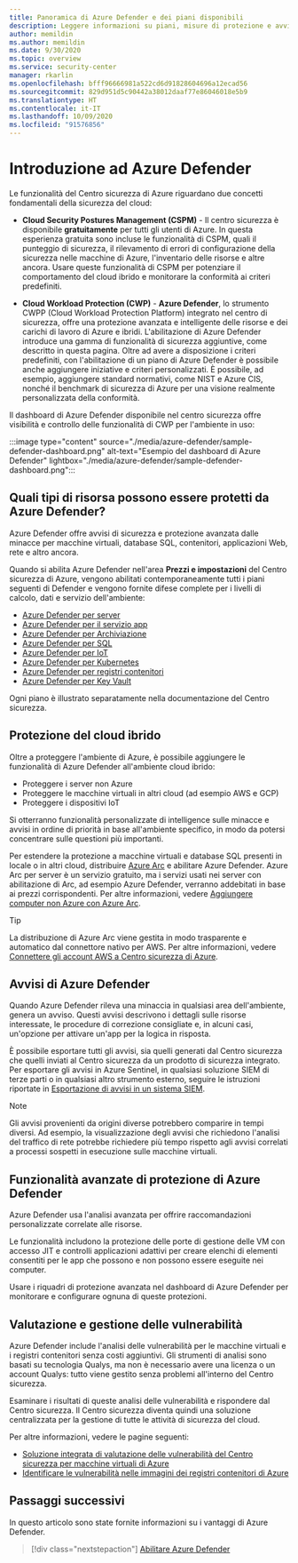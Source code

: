 ```yaml
---
title: Panoramica di Azure Defender e dei piani disponibili
description: Leggere informazioni su piani, misure di protezione e avvisi di Azure Defender. Abilitare quindi Azure Defender nelle sottoscrizioni per una maggiore sicurezza.
author: memildin
ms.author: memildin
ms.date: 9/30/2020
ms.topic: overview
ms.service: security-center
manager: rkarlin
ms.openlocfilehash: bfff96666981a522cd6d91828604696a12ecad56
ms.sourcegitcommit: 829d951d5c90442a38012daaf77e86046018e5b9
ms.translationtype: HT
ms.contentlocale: it-IT
ms.lasthandoff: 10/09/2020
ms.locfileid: "91576856"
---
```

# <a name="introduction-to-azure-defender"></a>Introduzione ad Azure Defender

Le funzionalità del Centro sicurezza di Azure riguardano due concetti fondamentali della sicurezza del cloud:

- **Cloud Security Postures Management (CSPM)** - Il centro sicurezza è disponibile **gratuitamente** per tutti gli utenti di Azure. In questa esperienza gratuita sono incluse le funzionalità di CSPM, quali il punteggio di sicurezza, il rilevamento di errori di configurazione della sicurezza nelle macchine di Azure, l'inventario delle risorse e altre ancora. Usare queste funzionalità di CSPM per potenziare il comportamento del cloud ibrido e monitorare la conformità ai criteri predefiniti.

- **Cloud Workload Protection (CWP)** - **Azure Defender**, lo strumento CWPP (Cloud Workload Protection Platform) integrato nel centro di sicurezza, offre una protezione avanzata e intelligente delle risorse e dei carichi di lavoro di Azure e ibridi. L'abilitazione di Azure Defender introduce una gamma di funzionalità di sicurezza aggiuntive, come descritto in questa pagina. Oltre ad avere a disposizione i criteri predefiniti, con l'abilitazione di un piano di Azure Defender è possibile anche aggiungere iniziative e criteri personalizzati. È possibile, ad esempio, aggiungere standard normativi, come NIST e Azure CIS, nonché il benchmark di sicurezza di Azure per una visione realmente personalizzata della conformità.

Il dashboard di Azure Defender disponibile nel centro sicurezza offre visibilità e controllo delle funzionalità di CWP per l'ambiente in uso:

:::image type="content" source="./media/azure-defender/sample-defender-dashboard.png" alt-text="Esempio del dashboard di Azure Defender" lightbox="./media/azure-defender/sample-defender-dashboard.png":::

## <a name="what-resource-types-can-azure-defender-secure"></a>Quali tipi di risorsa possono essere protetti da Azure Defender?

Azure Defender offre avvisi di sicurezza e protezione avanzata dalle minacce per macchine virtuali, database SQL, contenitori, applicazioni Web, rete e altro ancora.

Quando si abilita Azure Defender nell'area **Prezzi e impostazioni** del Centro sicurezza di Azure, vengono abilitati contemporaneamente tutti i piani seguenti di Defender e vengono fornite difese complete per i livelli di calcolo, dati e servizio dell'ambiente:

- [Azure Defender per server](defender-for-servers-introduction.md)
- [Azure Defender per il servizio app](defender-for-app-service-introduction.md)
- [Azure Defender per Archiviazione](defender-for-storage-introduction.md)
- [Azure Defender per SQL](defender-for-sql-introduction.md)
- [Azure Defender per IoT](defender-for-iot-introduction.md)
- [Azure Defender per Kubernetes](defender-for-kubernetes-introduction.md)
- [Azure Defender per registri contenitori](defender-for-container-registries-introduction.md)
- [Azure Defender per Key Vault](defender-for-key-vault-introduction.md)

Ogni piano è illustrato separatamente nella documentazione del Centro sicurezza.


## <a name="hybrid-cloud-protection"></a>Protezione del cloud ibrido

Oltre a proteggere l'ambiente di Azure, è possibile aggiungere le funzionalità di Azure Defender all'ambiente cloud ibrido:

- Proteggere i server non Azure
- Proteggere le macchine virtuali in altri cloud (ad esempio AWS e GCP)
- Proteggere i dispositivi IoT

Si otterranno funzionalità personalizzate di intelligence sulle minacce e avvisi in ordine di priorità in base all'ambiente specifico, in modo da potersi concentrare sulle questioni più importanti.

Per estendere la protezione a macchine virtuali e database SQL presenti in locale o in altri cloud, distribuire [Azure Arc](https://azure.microsoft.com/services/azure-arc/) e abilitare Azure Defender. Azure Arc per server è un servizio gratuito, ma i servizi usati nei server con abilitazione di Arc, ad esempio Azure Defender, verranno addebitati in base ai prezzi corrispondenti. Per altre informazioni, vedere [Aggiungere computer non Azure con Azure Arc](quickstart-onboard-machines.md#add-non-azure-machines-with-azure-arc).

> [!TIP]
> La distribuzione di Azure Arc viene gestita in modo trasparente e automatico dal connettore nativo per AWS. Per altre informazioni, vedere [Connettere gli account AWS a Centro sicurezza di Azure](quickstart-onboard-aws.md).



## <a name="azure-defender-alerts"></a>Avvisi di Azure Defender 

Quando Azure Defender rileva una minaccia in qualsiasi area dell'ambiente, genera un avviso. Questi avvisi descrivono i dettagli sulle risorse interessate, le procedure di correzione consigliate e, in alcuni casi, un'opzione per attivare un'app per la logica in risposta.

È possibile esportare tutti gli avvisi, sia quelli generati dal Centro sicurezza che quelli inviati al Centro sicurezza da un prodotto di sicurezza integrato. Per esportare gli avvisi in Azure Sentinel, in qualsiasi soluzione SIEM di terze parti o in qualsiasi altro strumento esterno, seguire le istruzioni riportate in [Esportazione di avvisi in un sistema SIEM](continuous-export.md).

> [!NOTE]
> Gli avvisi provenienti da origini diverse potrebbero comparire in tempi diversi. Ad esempio, la visualizzazione degli avvisi che richiedono l'analisi del traffico di rete potrebbe richiedere più tempo rispetto agli avvisi correlati a processi sospetti in esecuzione sulle macchine virtuali.


## <a name="azure-defender-advanced-protection-capabilities"></a>Funzionalità avanzate di protezione di Azure Defender

Azure Defender usa l'analisi avanzata per offrire raccomandazioni personalizzate correlate alle risorse. 

Le funzionalità includono la protezione delle porte di gestione delle VM con accesso JIT e controlli applicazioni adattivi per creare elenchi di elementi consentiti per le app che possono e non possono essere eseguite nei computer. 

Usare i riquadri di protezione avanzata nel dashboard di Azure Defender per monitorare e configurare ognuna di queste protezioni. 

## <a name="vulnerability-assessment-and-management"></a>Valutazione e gestione delle vulnerabilità

Azure Defender include l'analisi delle vulnerabilità per le macchine virtuali e i registri contenitori senza costi aggiuntivi. Gli strumenti di analisi sono basati su tecnologia Qualys, ma non è necessario avere una licenza o un account Qualys: tutto viene gestito senza problemi all'interno del Centro sicurezza. 

Esaminare i risultati di queste analisi delle vulnerabilità e rispondere dal Centro sicurezza. Il Centro sicurezza diventa quindi una soluzione centralizzata per la gestione di tutte le attività di sicurezza del cloud.

Per altre informazioni, vedere le pagine seguenti:

- [Soluzione integrata di valutazione delle vulnerabilità del Centro sicurezza per macchine virtuali di Azure](deploy-vulnerability-assessment-vm.md)
- [Identificare le vulnerabilità nelle immagini dei registri contenitori di Azure](defender-for-container-registries-usage.md#identify-vulnerabilities-in-images-in-other-container-registries)



## <a name="next-steps"></a>Passaggi successivi

In questo articolo sono state fornite informazioni su i vantaggi di Azure Defender. 

> [!div class="nextstepaction"]
> [Abilitare Azure Defender](security-center-pricing.md)